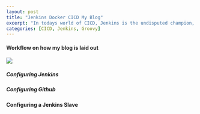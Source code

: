 ```yaml
---
layout: post
title: "Jenkins Docker CICD My Blog"
excerpt: "In todays world of CICD, Jenkins is the undisputed champion, Jenkins has been deployed..., "
categories: [CICD, Jenkins, Groovy]
---
```



#### Workflow on how my blog is laid out

![](http://i.imgur.com/FRtus3v.png)

##### Configuring Jenkins

##### Configuring Github

#### Configuring a Jenkins Slave


